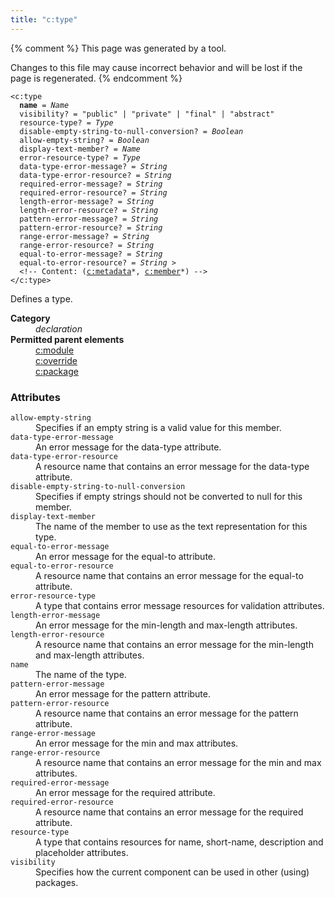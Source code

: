 ```yaml
---
title: "c:type"
---
```


{% comment %}
This page was generated by a tool.

Changes to this file may cause incorrect behavior and will be lost if
the page is regenerated.
{% endcomment %}

<div class="language-xml highlighter-rouge"><pre class="highlight element-syntax"><code><span class="nt">&lt;c:type</span>
  <b>name</b> = <i>Name</i>
  <span>visibility</span>? = <span><span class="s">"public"</span> | <span class="s">"private"</span> | <span class="s">"final"</span> | <span class="s">"abstract"</span></span>
  <span>resource-type</span>? = <i>Type</i>
  <span>disable-empty-string-to-null-conversion</span>? = <i title="One of the values &#34;yes&#34;, &#34;no&#34;, &#34;true&#34;, &#34;false&#34;, &#34;1&#34; or &#34;0&#34;.">Boolean</i>
  <span>allow-empty-string</span>? = <i title="One of the values &#34;yes&#34;, &#34;no&#34;, &#34;true&#34;, &#34;false&#34;, &#34;1&#34; or &#34;0&#34;.">Boolean</i>
  <span>display-text-member</span>? = <i>Name</i>
  <span>error-resource-type</span>? = <i>Type</i>
  <span>data-type-error-message</span>? = <i>String</i>
  <span>data-type-error-resource</span>? = <i>String</i>
  <span>required-error-message</span>? = <i>String</i>
  <span>required-error-resource</span>? = <i>String</i>
  <span>length-error-message</span>? = <i>String</i>
  <span>length-error-resource</span>? = <i>String</i>
  <span>pattern-error-message</span>? = <i>String</i>
  <span>pattern-error-resource</span>? = <i>String</i>
  <span>range-error-message</span>? = <i>String</i>
  <span>range-error-resource</span>? = <i>String</i>
  <span>equal-to-error-message</span>? = <i>String</i>
  <span>equal-to-error-resource</span>? = <i>String</i> &gt;
  &lt;!-- Content: (<span><a href="metadata.html">c:metadata</a>*</span>, <span><a href="member.html">c:member</a>*</span>) --&gt;
<span class="nt">&lt;/c:type&gt;</span></code></pre></div>
<p>Defines a type.</p>
<dl>
   <dt><b>Category</b></dt>
   <dd><i>declaration</i></dd>
   <dt><b>Permitted parent elements</b></dt>
   <dd><a href="module.html">c:module</a></dd>
   <dd><a href="override.html">c:override</a></dd>
   <dd><a href="package.html">c:package</a></dd>
</dl>
<h3>Attributes</h3>
<dl>
   <dt><code>allow-empty-string</code></dt>
   <dd>Specifies if an empty string is a valid value for this member.</dd>
   <dt><code>data-type-error-message</code></dt>
   <dd>An error message for the data-type attribute.</dd>
   <dt><code>data-type-error-resource</code></dt>
   <dd>A resource name that contains an error message for the data-type attribute.</dd>
   <dt><code>disable-empty-string-to-null-conversion</code></dt>
   <dd>Specifies if empty strings should not be converted to null for this member.</dd>
   <dt><code>display-text-member</code></dt>
   <dd>The name of the member to use as the text representation for this type.</dd>
   <dt><code>equal-to-error-message</code></dt>
   <dd>An error message for the equal-to attribute.</dd>
   <dt><code>equal-to-error-resource</code></dt>
   <dd>A resource name that contains an error message for the equal-to attribute.</dd>
   <dt><code>error-resource-type</code></dt>
   <dd>A type that contains error message resources for validation attributes.</dd>
   <dt><code>length-error-message</code></dt>
   <dd>An error message for the min-length and max-length attributes.</dd>
   <dt><code>length-error-resource</code></dt>
   <dd>A resource name that contains an error message for the min-length and max-length attributes.</dd>
   <dt><code>name</code></dt>
   <dd>The name of the type.</dd>
   <dt><code>pattern-error-message</code></dt>
   <dd>An error message for the pattern attribute.</dd>
   <dt><code>pattern-error-resource</code></dt>
   <dd>A resource name that contains an error message for the pattern attribute.</dd>
   <dt><code>range-error-message</code></dt>
   <dd>An error message for the min and max attributes.</dd>
   <dt><code>range-error-resource</code></dt>
   <dd>A resource name that contains an error message for the min and max attributes.</dd>
   <dt><code>required-error-message</code></dt>
   <dd>An error message for the required attribute.</dd>
   <dt><code>required-error-resource</code></dt>
   <dd>A resource name that contains an error message for the required attribute.</dd>
   <dt><code>resource-type</code></dt>
   <dd>A type that contains resources for name, short-name, description and placeholder attributes.</dd>
   <dt><code>visibility</code></dt>
   <dd>Specifies how the current component can be used in other (using) packages.</dd>
</dl>